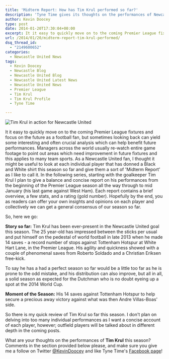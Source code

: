 ```yaml
---
title: 'Midterm Report: How has Tim Krul performed so far?'
description: 'Tyne Time gives its thoughts on the performances of Newcastle United keeper Tim Krul as the Premier League passes its halfway point of the season.'
author: Kevin Doocey
type: post
date: 2014-01-20T17:30:04+00:00
excerpt: It it easy to quickly move on to the coming Premier League fixtures and focus on the future as a football fan, but sometimes looking back can yield some interesting and often crucial analysis..
url: /2014/01/20/midterm-report-tim-krul-performed/
dsq_thread_id:
  - "2149600652"
categories:
  - Newcastle United News
tags:
  - Kevin Doocey
  - Newcastle Blog
  - Newcastle United Blog
  - Newcastle United Latest News
  - Newcastle United News
  - Premier League
  - Tim Krul
  - Tim Krul Profile
  - Tyne Time

---
```

![Tim Krul in action for Newcastle United](http://www.tynetime.com/wp-content/uploads/2014/01/Tim-Krul-Newcastle-Rating.jpg "Krul - How has the Dutchman fared out between the sticks so far?")

It it easy to quickly move on to the coming Premier League fixtures and focus on the future as a football fan, but sometimes looking back can yield some interesting and often crucial analysis which can help benefit future performances. Managers across the world usually re-watch entire game footage to point out areas which need improvement in future fixtures and this applies to many team sports. As a Newcastle United fan, I thought it might be useful to look at each individual player that has donned a Black and White shirt this season so far and give them a sort of 'Midterm Report' as I like to call it. In the following series, starting with the goalkeeper Tim Krul I plan to give a balance and concise report on his performances from the beginning of the Premier League  season all the way through to mid January (his last game against West Ham). Each report contains a brief overview, a few stats, and a rating (gold number). Hopefully by the end, you as readers can offer your own insights and opinions on each player and collectively we can get a general consensus of our season so far.

So, here we go:

**Story so far:** Tim Krul has been ever-present in the Newcastle United goal this season. The 25 year-old has impressed between the sticks per usual and put himself on the pedestal of world football in late 2013 when he made 14 saves - a record number of stops against Tottenham Hotspur at White Hart Lane, in the Premier League. His agility and quickness showed with a couple of phenomenal saves from Roberto Soldado and a Christian Eriksen free-kick.

To say he has a had a perfect season so far would be a little too far as he is prone to the odd mistake, and his distribution can also improve, but all in all, a solid season as expected for the Dutchman who is no doubt eyeing up a spot at the 2014 World Cup.

**Moment of the Season:** His 14 saves against Tottenham Hotspur to help secure a precious away victory against what was then Andre Villas-Boas' side.

So there is my quick review of Tim Krul so far this season. I don't plan on delving into too many individual performances as I want a concise account of each player, however; outfield players will be talked about in different depth in the coming posts.

What are your thoughts on the performances of **Tim Krul** this season? Comments in the section provided below please, and make sure you give me a follow on Twitter [@KevinDoocey](https://twitter.com/kevindoocey "Kevin Doocey Twitter") and like Tyne Time's [Facebook page](http://www.facebook.com/tynetime "Tyne Time Facebook Page")!
